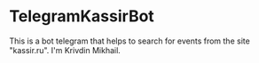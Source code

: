 # TelegramKassirBot
This is a bot telegram that helps to search for events from the site "kassir.ru".
I'm Krivdin Mikhail.

